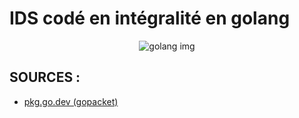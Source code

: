 # IDS codé en intégralité en golang

<p align="center">
    <img src="https://miro.medium.com/v2/resize:fit:1400/1*Ifpd_HtDiK9u6h68SZgNuA.png" title="golang img">
</p>

## SOURCES :

- [pkg.go.dev (gopacket)](https://pkg.go.dev/github.com/google/gopacket)
